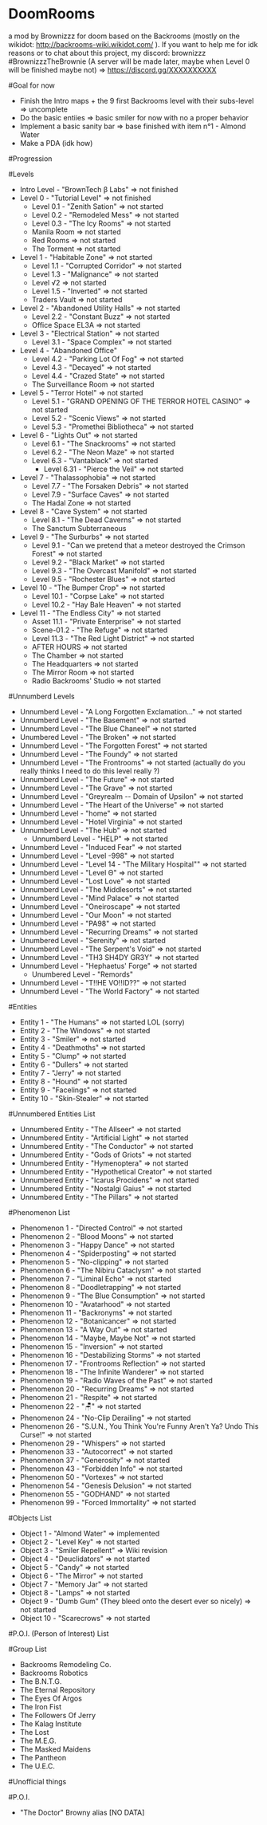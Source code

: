 # DoomRooms
a mod by Brownizzz for doom based on the Backrooms (mostly on the wikidot: http://backrooms-wiki.wikidot.com/ ). If you want to help me for idk reasons or to chat about this project, my discord: brownizzz #BrownizzzTheBrownie (A server will be made later, maybe when Level 0 will be finished maybe not) => https://discord.gg/XXXXXXXXXX


#Goal for now
- Finish the Intro maps + the 9 first Backrooms level with their subs-level => uncomplete
- Do the basic entiies => basic smiler for now with no a proper behavior
- Implement a basic sanity bar => base finished with item n°1 - Almond Water 
- Make a PDA (idk how)

#Progression

#Levels
- Intro Level - "BrownTech β Labs" => not finished
- Level 0 - "Tutorial Level" => not finished
    - Level 0.1 - "Zenith Sation" => not started
    - Level 0.2 - "Remodeled Mess" => not started
    - Level 0.3 - "The Icy Rooms" => not started
    - Manila Room => not started
    - Red Rooms => not started
    - The Torment => not started
- Level 1 - "Habitable Zone" => not started
    - Level 1.1 - "Corrupted Corridor" => not started
    - Level 1.3 - "Malignance" => not started
    - Level √2 => not started
    - Level 1.5 - "Inverted" => not started
    - Traders Vault => not started
- Level 2 - "Abandoned Utility Halls" => not started
    - Level 2.2 - "Constant Buzz" => not started
    - Office Space EL3A => not started
- Level 3 - "Electrical Station" => not started
    - Level 3.1 - "Space Complex" => not started
- Level 4 - "Abandoned Office"
    - Level 4.2 - "Parking Lot Of Fog" => not started
    - Level 4.3 - "Decayed" => not started
    - Level 4.4 - "Crazed State" => not started
    - The Surveillance Room => not started
- Level 5 - "Terror Hotel" => not started
    - Level 5.1 - "GRAND OPENING OF THE TERROR HOTEL CASINO" => not started
    - Level 5.2 - "Scenic Views" => not started
    - Level 5.3 - "Promethei Bibliotheca" => not started
- Level 6 - "Lights Out" => not started
    - Level 6.1 - "The Snackrooms" => not started
    - Level 6.2 - "The Neon Maze" => not started
    - Level 6.3 - "Vantablack" => not started
        - Level 6.31 - "Pierce the Veil" => not started
- Level 7 - "Thalassophobia" => not started
    - Level 7.7 - "The Forsaken Debris" => not started
    - Level 7.9 - "Surface Caves" => not started
    - The Hadal Zone => not started
- Level 8 - "Cave System" => not started
    - Level 8.1 - "The Dead Caverns" => not started
    - The Sanctum Subterraneous
- Level 9 - "The Surburbs" => not started
    - Level 9.1 - "Can we pretend that a meteor destroyed the Crimson Forest" => not started
    - Level 9.2 - "Black Market" => not started
    - Level 9.3 - "The Overcast Manifold" => not started
    - Level 9.5 - "Rochester Blues" => not started
- Level 10 - "The Bumper Crop" => not started
    - Level 10.1 - "Corpse Lake" => not started
    - Level 10.2 - "Hay Bale Heaven" => not started
- Level 11 - "The Endless City" => not started
    - Asset 11.1 - "Private Enterprise" => not started
    - Scene-01.2 - "The Refuge" => not started
    - Level 11.3 - "The Red Light District" => not started
    - AFTER HOURS => not started
    - The Chamber => not started
    - The Headquarters => not started
    - The Mirror Room => not started
    - Radio Backrooms' Studio => not started

#Unnumberd Levels
- Unnumberd Level - "A Long Forgotten Exclamation..." => not started
- Unnumberd Level - "The Basement" => not started
- Unnumberd Level - "The Blue Chaneel" => not started
- Unumbered Level - "The Broken" => not started
- Unnumberd Level - "The Forgotten Forest" => not started
- Unnumberd Level - "The Foundy" => not started
- Unnumberd Level - "The Frontrooms" => not started (actually do you really thinks I need to do this level really ?)
- Unnumberd Level - "The Future" => not started
- Unnumberd Level - "The Grave" => not started
- Unnumberd Level - "Greyrealm -- Domain of Upsilon" => not started
- Unnumberd Level - "The Heart of the Universe" => not started
- Unnumberd Level - "home" => not started
- Unnumberd Level - "Hotel Virginia" => not started
- Unnumberd Level - "The Hub" => not started
    - Unnumberd Level - "HELP" => not started
- Unnumberd Level - "Induced Fear" => not started
- Unnumberd Level - "Level -998" => not started
- Unnumberd Level - "Level 14 - "The Military Hospital"" => not started
- Unnumberd Level - "Level Θ" => not started
- Unnumberd Level - "Lost Love" => not started
- Unnumberd Level - "The Middlesorts" => not started
- Unnumberd Level - "Mind Palace" => not started
- Unnumberd Level - "Oneiroscape" => not started
- Unnumberd Level - "Our Moon" => not started
- Unnumberd Level - "PA98" => not started
- Unnumberd Level - "Recurring Dreams" => not started
- Unumbered Level - "Serenity" => not started
- Unnumberd Level - "The Serpent's Void" => not started
- Unnumberd Level - "TH3 SH4DY GR3Y" => not started
- Unnumberd Level - "Hephaetus' Forge" => not started
    - Unumbered Level - "Remords"
- Unnumberd Level - "T!!HE VO!!ID??" => not started
- Unnumberd Level - "The World Factory" => not started

#Entities
- Entity 1 - "The Humans" => not started LOL (sorry)
- Entity 2 - "The Windows" => not started
- Entity 3 - "Smiler" => not started
- Entity 4 - "Deathmoths" => not started
- Entity 5 - "Clump" => not started
- Entity 6 - "Dullers" => not started
- Entity 7 - "Jerry" => not started
- Entity 8 - "Hound" => not started
- Entity 9 - "Facelings" => not started
- Entity 10 - "Skin-Stealer" => not started

#Unnumbered Entities List
- Unnumbered Entity - "The Allseer" => not started
- Unnumbered Entity - "Artificial Light" => not started
- Unnumbered Entity - "The Conductor" => not started
- Unnumbered Entity - "Gods of Griots" => not started
- Unnumbered Entity - "Hymenoptera" => not started
- Unnumbered Entity - "Hypothetical Creator" => not started
- Unnumbered Entity - "Icarus Procidens" => not started
- Unnumbered Entity - "Nostalgi Gaius" => not started
- Unnumbered Entity - "The Pillars" => not started

#Phenomenon List
- Phenomenon 1 - "Directed Control" => not started
- Phenomenon 2 - "Blood Moons" => not started
- Phenomenon 3 - "Happy Dance" => not started
- Phenomenon 4 - "Spiderposting" => not started
- Phenomenon 5 - "No-clipping" => not started
- Phenomenon 6 - "The Nibiru Cataclysm" => not started
- Phenomenon 7 - "Liminal Echo" => not started
- Phenomenon 8 - "Doodletrapping" => not started
- Phenomenon 9 - "The Blue Consumption" => not started
- Phenomenon 10 - "Avatarhood" => not started
- Phenomenon 11 - "Backronyms" => not started
- Phenomenon 12 - "Botanicancer" => not started
- Phenomenon 13 - "A Way Out" => not started
- Phenomenon 14 - "Maybe, Maybe Not" => not started
- Phenomenon 15 - "Inversion" => not started
- Phenomenon 16 - "Destabilizing Storms" => not started
- Phenomenon 17 - "Frontrooms Reflection" => not started
- Phenomenon 18 - "The Infinite Wanderer" => not started
- Phenomenon 19 - "Radio Waves of the Past" => not started
- Phenomenon 20 - "Recurring Dreams" => not started
- Phenomenon 21 - "Respite" => not started
- Phenomenon 22 - "🪑" => not started
- Phenomenon 24 - "No-Clip Derailing" => not started
- Phenomenon 26 - "S.U.N., You Think You're Funny Aren't Ya? Undo This Curse!" => not started
- Phenomenon 29 - "Whispers" => not started
- Phenomenon 33 - "Autocorrect" => not started
- Phenomenon 37 - "Generosity" => not started
- Phenomenon 43 - "Forbidden Info" => not started
- Phenomenon 50 - "Vortexes" => not started
- Phenomenon 54 - "Genesis Delusion" => not started
- Phenomenon 55 - "GODHAND" => not started
- Phenomenon 99 - "Forced Immortality" => not started

#Objects List
- Object 1 - "Almond Water" => implemented
- Object 2 - "Level Key" => not started
- Object 3 - "Smiler Repellent" => Wiki revision
- Object 4 - "Deuclidators" => not started
- Object 5 - "Candy" => not started
- Object 6 - "The Mirror" => not started
- Object 7 - "Memory Jar" => not started
- Object 8 - "Lamps" => not started
- Object 9 - "Dumb Gum" (They bleed onto the desert ever so nicely) => not started
- Object 10 - "Scarecrows" => not started


#P.O.I. (Person of Interest) List



#Group List
- Backrooms Remodeling Co.
- Backrooms Robotics
- The B.N.T.G.
- The Eternal Repository
- The Eyes Of Argos
- The Iron Fist
- The Followers Of Jerry
- The Kalag Institute
- The Lost
- The M.E.G.
- The Masked Maidens
- The Pantheon
- The U.E.C.

#Unofficial things

#P.O.I.
- "The Doctor" Browny alias [NO DATA]
